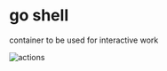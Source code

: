 # go shell

container to be used for interactive work

![actions](https://github.com/dellelce/goshell/actions/workflows/build.yml/badge.svg)
